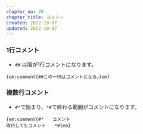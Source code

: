 ```yaml
---
chapter_no: 20
chapter_title: コメント
created: 2022-10-07
updated: 2022-10-07
---
```

### 1行コメント
- `##` 以降が1行コメントになります。
```
{em:comment{##この一行はコメントになる。}em}
```
### 複数行コメント
- `#*`で始まり、`*#`で終わる範囲がコメントになります。
```
{em:comment{#*　　コメント
改行してもコメント　　*#}em}
```
